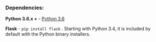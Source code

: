### Dependencies:  
**Python 3.6.x +**  -   [Python 3.6](https://www.python.org/downloads/release/python-360/ "Python 3.6")  

**Flask** - `pip install flask` . Starting with Python 3.4, it is included by default with the Python binary installers.

  

